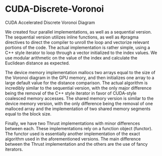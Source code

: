 # CUDA-Discrete-Voronoi
 CUDA Accelerated Discrete Voronoi Diagram

We created four parallel implementations, as well as a sequential version. The sequential version utilizes inline functions, as well as \#pragma directives to direct the compiler to unroll the loop and vectorize relevant portions of the code. The actual implementation is rather simple, using a C++ style iterator to loop through a vector initialized to the index values. We use modular arithmetic on the value of the index and calculate the Euclidean distance as expected.

The device memory implementation mallocs two arrays equal to the size of the Voronoi diagram in the GPU memory, and then initializes one array to a large default value for the distance comparison. The actual algorithm is incredibly similar to the sequential version, with the only major difference being the removal of the C++ style iterator in favor of CUDA-style coalesced memory accesses. The shared memory version is similar to the device memory version, with the only difference being the removal of one malloced array and the implementation of two shared memory segments equal to the block size.


Finally, we have two Thrust implementations with minor differences between each. These implementations rely on a function object (functor). The functor used is essentially another implementation of the exact algorithm used in the aforementioned versions. The main difference between the Thrust implementation and the others are the use of fancy iterators.